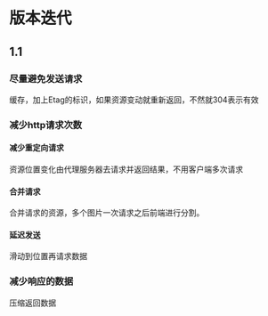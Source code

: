 # 版本迭代

## 1.1
### 尽量避免发送请求
缓存，加上Etag的标识，如果资源变动就重新返回，不然就304表示有效

### 减少http请求次数
#### 减少重定向请求
资源位置变化由代理服务器去请求并返回结果，不用客户端多次请求

#### 合并请求
合并请求的资源，多个图片一次请求之后前端进行分割。

#### 延迟发送
滑动到位置再请求数据


### 减少响应的数据
压缩返回数据